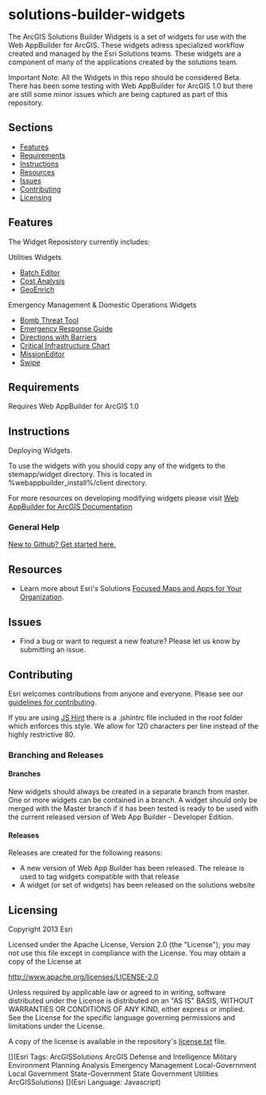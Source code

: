 # solutions-builder-widgets
The ArcGIS Solutions Builder Widgets is a set of widgets for use with the Web AppBuilder for ArcGIS. These widgets adress specialized workflow created and managed by the Esri Solutions teams. These widgets are a component of many of the applications created by the solutions team.

Important Note: All the Widgets in this repo should be considered Beta. There has been some testing with Web AppBuilder for ArcGIS 1.0 but there are still some minor issues which are being captured as part of this repository.
## Sections

* [Features](#features)
* [Requirements](#requirements)
* [Instructions](#instructions)
* [Resources](#resources)
* [Issues](#issues)
* [Contributing](#contributing)
* [Licensing](#licensing)

## Features
The Widget Reposistory currently includes:

Utilities Widgets

* [Batch Editor](./BatchEditor/README.md)
* [Cost Analysis](./CostAnalysis/README.md)
* [GeoEnrich](./GeoEnrich/README.md)

Emergency Management & Domestic Operations Widgets

* [Bomb Threat Tool](./BombThreat/README.md)
* [Emergency Response Guide](./ERG/README.md)
* [Directions with Barriers](./DirectionsWithBarriers/README.md)
* [Critical Infrastructure Chart](./CI_KR_Chart/README.md)
* [MissionEditor](./MissionEditor/README.md)
* [Swipe](./Swipe/README.md)

## Requirements
Requires Web AppBuilder for ArcGIS 1.0

## Instructions
Deploying Widgets.

To use the widgets with you should copy any of the widgets to the stemapp/widget directory. This is located in %webappbuilder_install%/client directory.

For more resources on developing modifying widgets please visit
[Web AppBuilder for ArcGIS Documentation](http://doc.arcgis.com/en/web-appbuilder/)

### General Help
[New to Github? Get started here.](http://htmlpreview.github.com/?https://github.com/Esri/esri.github.com/blob/master/help/esri-getting-to-know-github.html)


## Resources

* Learn more about Esri's Solutions [Focused Maps and Apps for Your Organization](http://solutions.arcgis.com/).

## Issues

* Find a bug or want to request a new feature?  Please let us know by submitting an issue.

## Contributing

Esri welcomes contributions from anyone and everyone. Please see our [guidelines for contributing](https://github.com/esri/contributing).

If you are using [JS Hint](http://http://www.jshint.com/) there is a .jshintrc file included in the root folder which enforces this style.
We allow for 120 characters per line instead of the highly restrictive 80.

### Branching and Releases
#### Branches ####
New widgets should always be created in a separate branch from master. One or more widgets can be contained in a branch. A widget should only be merged with the Master branch if it has been tested is ready to be used with the current released version of Web App Builder - Developer Edition. 
#### Releases ####
Releases are created for the following reasons:
- A new version of Web App Builder has been released. The release is used to tag widgets compatible with that release
- A widget (or set of widgets) has been released on the solutions website


## Licensing

Copyright 2013 Esri

Licensed under the Apache License, Version 2.0 (the "License");
you may not use this file except in compliance with the License.
You may obtain a copy of the License at

   http://www.apache.org/licenses/LICENSE-2.0

Unless required by applicable law or agreed to in writing, software
distributed under the License is distributed on an "AS IS" BASIS,
WITHOUT WARRANTIES OR CONDITIONS OF ANY KIND, either express or implied.
See the License for the specific language governing permissions and
limitations under the License.

A copy of the license is available in the repository's
[license.txt](license.txt) file.

[](Esri Tags: ArcGISSolutions ArcGIS Defense and Intelligence Military Environment Planning Analysis Emergency Management Local-Government Local Government State-Government State Government Utilities ArcGISSolutions)
[](Esri Language: Javascript)
